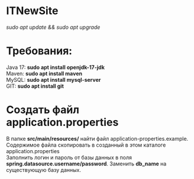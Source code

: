 # ITNewSite

*sudo apt update && sudo apt upgrade*

# Требования:
Java 17:  **sudo apt install openjdk-17-jdk**<br/>
Maven: **sudo apt install maven**<br/>
MySQL: **sudo apt install mysql-server**<br/>
GIT:  **sudo apt install git**



# Создать файл application.properties
В папке **src/main/resources/** найти файл application-properties.example. Содержимое файла скопировать в созданный в этом каталоге application.properties<br/>
Заполнить логин и пароль от базы данных в поля **spring.datasource.username/password**.
Заменить **db_name** на существующую базу данных.
